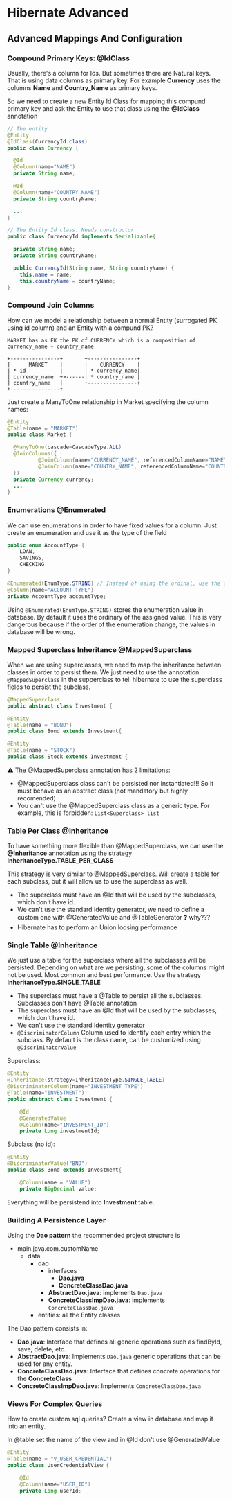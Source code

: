 # Hibernate Advanced

## Advanced Mappings And Configuration

### Compound Primary Keys: @IdClass

Usually, there's a column for Ids. But sometimes there are Natural keys. That is using data columns as primary key.
For example **Currency** uses the columns **Name** and **Country_Name** as primary keys.

So we need to create a new Entity Id Class for mapping this compund primary key and ask the Entity to use that class using the **@IdClass** annotation

```java
// The entity
@Entity
@IdClass(CurrencyId.class)
public class Currency {

  @Id
  @Column(name="NAME")
  private String name;

  @Id
  @Column(name="COUNTRY_NAME")
  private String countryName;

  ...
}

// The Entity Id class. Needs constructor
public class CurrencyId implements Serializable{

  private String name;
  private String countryName;

  public CurrencyId(String name, String countryName) {
    this.name = name;
    this.countryName = countryName;
}
```

### Compound Join Columns

How can we model a relationship between a normal Entity (surrogated PK using id column) and an Entity with a compund PK?
```
MARKET has as FK the PK of CURRENCY which is a composition of currency_name + country_name

+----------------+       +----------------+
|      MARKET    |       |    CURRENCY    |
| * id           |       | * currency_name|
| currency_name  +>------| * country_name |
| country_name   |       +----------------+
+----------------+
```

Just create a ManyToOne relationship in Market specifying the column names:

```java
@Entity
@Table(name = "MARKET")
public class Market {

  @ManyToOne(cascade=CascadeType.ALL)
  @JoinColumns({
          @JoinColumn(name="CURRENCY_NAME", referencedColumnName="NAME"),
          @JoinColumn(name="COUNTRY_NAME", referencedColumnName="COUNTRY_NAME")
  })
  private Currency currency;
  ...
}
```

### Enumerations @Enumerated

We can use enumerations in order to have fixed values for a column. Just create an enumeration and use it as the type of the field

```java
public enum AccountType {
	LOAN,
	SAVINGS,
	CHECKING
}

@Enumerated(EnumType.STRING) // Instead of using the ordinal, use the string value of the enumeration
@Column(name="ACCOUNT_TYPE")
private AccountType accountType;
```

Using ```@Enumerated(EnumType.STRING)``` stores the enumeration value in database. By default it uses the ordinary of the assigned value.
This is very dangerous because if the order of the enumeration change, the values in database will be wrong.

### Mapped Superclass Inheritance @MappedSuperclass

When we are using superclasses, we need to map the inheritance between classes in order to persist them. We just need to use the annotation ```@MappedSuperclass``` in the supperclass to tell
hibernate to use the superclass fields to persist the subclass.

```java
@MappedSuperclass
public abstract class Investment {

@Entity
@Table(name = "BOND")
public class Bond extends Investment{

@Entity
@Table(name = "STOCK")
public class Stock extends Investment {
```

⚠ The @MappedSuperclass annotation has 2 limitations:
* @MappedSuperclass class can't be persisted nor instantiated!!! So it must behave as an abstract class (not mandatory but highly recomended)
* You can't use the @MappedSuperclass class as a generic type. For example, this is forbidden: ```List<Superclass> list```

### Table Per Class @Inheritance

To have something more flexible than @MappedSuperclass, we can use the **@Inheritance** annotation using the strategy **InheritanceType.TABLE_PER_CLASS**

This strategy is very similar to @MappedSuperclass. Will create a table for each subclass, but it will allow us to use the superclass as well.

* The superclass must have an @Id that will be used by the subclasses, which don't have id.
* We can't use the standard Identity generator, we need to define a custom one with @GeneratedValue and @TableGenerator ❓ why???
* Hibernate has to perform an Union loosing performance

### Single Table @Inheritance

We just use a table for the superclass where all the subclasses will be persisted. Depending on what are we persisting,
some of the columns might not be used. Most common and best performance. Use the strategy **InheritanceType.SINGLE_TABLE**

* The superclass must have a @Table to persist all the subclasses. Subclasses don't have @Table annotation
* The superclass must have an @Id that will be used by the subclasses, which don't have id.
* We can't use the standard Identity generator
* ```@DiscriminatorColumn``` Column used to identify each entry which the subclass. By default is the class name, can be customized using ```@DiscriminatorValue```

Superclass:
```java
@Entity
@Inheritance(strategy=InheritanceType.SINGLE_TABLE)
@DiscriminatorColumn(name="INVESTMENT_TYPE")
@Table(name="INVESTMENT")
public abstract class Investment {

	@Id
	@GeneratedValue
	@Column(name="INVESTMENT_ID")
	private Long investmentId;
```

Subclass (no id):
```java
@Entity
@DiscriminatorValue("BND")
public class Bond extends Investment{

	@Column(name = "VALUE")
	private BigDecimal value;
```

Everything will be persistend into **Investment** table.

### Building A Persistence Layer

Using the **Dao pattern** the recommended project structure is

* main.java.com.customName
  * data
    * dao
      * interfaces
        * **Dao.java**
        * **ConcreteClassDao.java**
      * **AbstractDao.java**: implements ```Dao.java```
      * **ConcreteClassImpDao.java**: implements ```ConcreteClassDao.java```
    * entities: all the Entity classes

The Dao pattern consists in:
* **Dao.java**: Interface that defines all generic operations such as findById, save, delete, etc.
* **AbstractDao.java**: Implements ```Dao.java``` generic operations that can be used for any entity.
* **ConcreteClassDao.java**: Interface that defines concrete operations for the **ConcreteClass**
* **ConcreteClassImpDao.java**: Implements ```ConcreteClassDao.java```

### Views For Complex Queries

How to create custom sql queries? Create a view in database and map it into an entity.

In @table set the name of the view and in @Id don't use @GeneratedValue
```java
@Entity
@Table(name = "V_USER_CREDENTIAL")
public class UserCredentialView {

	@Id
	@Column(name="USER_ID")
	private Long userId;
```